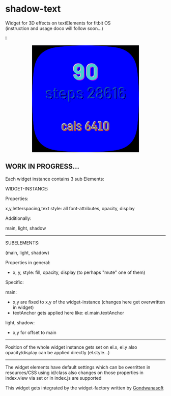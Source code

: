 

# shadow-text
Widget for 3D effects on textElements for fitbit OS\
(instruction and usage doco will follow soon...)

!<div align="center">![image](screenshot.png)</div>

## WORK IN PROGRESS...


Each widget instance contains 3 sub Elements:

WIDGET-INSTANCE:

Properties:

x,y,letterspacing,text
style: 
all font-attributes, opacity, display

Additionally: 

main, light, shadow
___
SUBELEMENTS:

(main, light, shadow)


Properties in general: 
* x, y, style: fill, opacity, display (to perhaps "mute" one of them)

Specific:

main: 
* x,y are fixed to x,y of the widget-instance (changes here get overwritten in widget)
* textAnchor gets applied here like: el.main.textAnchor

light, shadow:  
* x,y for offset to main
---
Position of the whole widget instance gets set on el.x, el.y
also opacity/display can be applied directly (el.style...)

---
The widget elements have default settings which can be overritten in resources/CSS using id/class
also changes on those properties in index.view via set or in index.js are supported                          







This widget gets integrated by the widget-factory written by [Gondwanasoft](https://github.com/gondwanasoft/fitbit-simple-widget)

